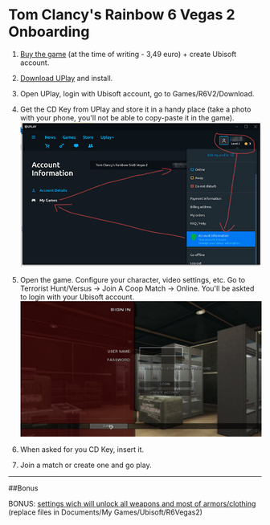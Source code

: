 # Tom Clancy's Rainbow 6 Vegas 2 Onboarding

1. [Buy the game](https://store.ubi.com/ie/game?pid=56c4948888a7e300458b47d8&dwvar_56c4948888a7e300458b47d8_Platform=pcdl&edition=Standard%20Edition&source=detail) (at the time of writing - 3,49 euro) + create Ubisoft account.

2. [Download UPlay](https://uplay.ubisoft.com) and install.

3. Open UPlay, login with Ubisoft account, go to Games/R6V2/Download.

4. Get the CD Key from UPlay and store it in a handy place (take a photo with your phone, you'll not be able to copy-paste it in the game). <br/>
![uplay](https://raw.githubusercontent.com/unu1altu/r6v2/master/img/1.jpg)

5. Open the game. Configure your character, video settings, etc. Go to Terrorist Hunt/Versus -> Join A Coop Match -> Online. You'll be askted to login with your Ubisoft account. <br/>
![r6v2](https://raw.githubusercontent.com/unu1altu/r6v2/master/img/2.jpg)

6. When asked for you CD Key, insert it.

7. Join a match or create one and go play.

---

##Bonus

BONUS: [settings wich will unlock all weapons and most of armors/clothing](https://github.com/unu1altu/r6v2/raw/master/R6Vegas2.zip) <br/>
(replace files in Documents/My Games/Ubisoft/R6Vegas2)
